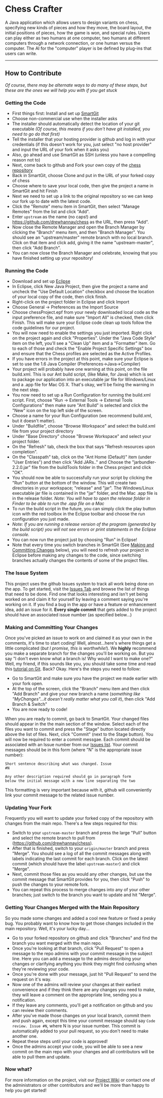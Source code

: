 Chess Crafter
=====
A Java application which allows users to design variants on chess, specifying new kinds of pieces and how they move, the board layout, the initial positions of pieces, how the game is won, and special rules.
Users can play either as two humans at one computer, two humans at different computers through a network connection, or one human versus the computer.
The AI for the "computer" player is be defined by plug-ins that users can write.

---

How to Contribute
-----------------

_Of course, there may be alternate ways to do many of these steps, but these are the ones we will help you with if you get stuck_

### Getting the Code
* First things first: Install and set up [SmartGit](http://www.syntevo.com/smartgit/index.html)
 * Choose non-commercial use when the installer asks
 * The installer should automatically detect the location of your git executable _(Of course, this means if you don't have git installed, you need to go do that first)_
 * Tell the installer that your hosting provider is github and log in with your credentials (if this doesn't work for you, just select "no host provider" and input the URL of your fork when it asks you)
 * Also, go ahead and use SmartGit as SSH (unless you have a compelling reason not to)
* Next, come back to github and Fork your own copy of the [chess repository](https://github.com/drewhannay/chess)
* Back in SmartGit, choose Clone and put in the URL of your forked copy of chess
 * Choose where to save your local code, then give the project a name in SmartGit and hit Finish
 * Next we need to set up a link to the original repository so we can keep our fork up to date with the latest code.
 * Click the "Remote" menu item in SmartGit, then select "Manage Remotes" from the list and click "Add".
 * Enter <code>upstream</code> as the name (no caps!) and https://github.com/drewhannay/chess as the URL, then press "Add".
 * Now close the Remote Manager and open the Branch Manager by clicking the "Branch" menu item, and then "Branch Manager". You should see an "upstream/master" remote branch with no local branch. Click on that item and click add, giving it the name "upstream-master", then click "Add Branch".
 * You can now close the Branch Manager and celebrate, knowing that you have finished setting up your repository!
 
### Running the Code
* Download and set up [Eclipse](http://www.eclipse.org/downloads/packages/eclipse-classic-372/indigosr2)
* In Eclipse, click New Java Project, then give the project a name and uncheck the "Use Default Location" checkbox and choose the location of your local copy of the code, then click finish.
* Right-click on the project folder in Eclipse and click Import
 * Choose General -> Preferences as the Import Source
 * Choose chessProject.epf from your newly downloaded local code as the input preference file, and make sure "Import All" is checked, then click Finish. This will make sure your Eclipse code clean up tools follow the code guidelines for our project.
 * You will now need to enable the settings you just imported. Right click on the project again and click "Properties". Under the "Java Code Style" item on the left, you'll see a "Clean Up" item and a "Formatter" item. Go to each of those and check the "Enable Project Specific Settings" box and ensure that the Chess profiles are selected as the Active Profiles.
 * If you have errors in the project at this point, make sure your Eclipse is set to use the 1.6 Java Compiler (Preferences->Java->Compiler)
* Your project will probably have one warning at this point, on the file build.xml. This is our Ant build script, (like Make, for Java) which is set to package our application into an executable jar file for Windows/Linux and a .app file for Mac OS X. That's okay, we'll be fixing the warning in the next step.
 * You now need to set up a Run Configuration for running the build.xml script. First, choose "Run -> External Tools -> External Tools Configurations" then make sure "Ant Build" is selected and click the "New" icon on the top left side of the screen.
 * Choose a name for your Run Configuration (we recommend build.xml, but it doesn't matter).
 * Under "Buildfile", choose "Browse Workspace" and select the build.xml file from your project directory
 * Under "Base Directory" choose "Browse Workspace" and select your project folder.
 * On the "Refresh" tab, check the box that says "Refresh resources upon completion".
 * On the "Classpath" tab, click on the "Ant Home (Default)" item (under "User Entries") and then click "Add JARs.." and Choose the "jarbundler-2.2.0.jar" file from the buildTools folder in the Chess project and click "OK".
 * You should now be able to successfully run your script by clicking the "Run" button at the bottom of the window. This will create two directories in your workspace; "release" and "jar". The Windows/Linux executable jar file is contained in the "jar" folder, and the Mac .app file is in the release folder. _Note: You will have to open the release folder in Finder to be able to run the .app file on a Mac_
 * To run the build script in the future, you can simply click the play button icon with the red toolbox in the Eclipse toolbar and choose the run configuration you just made.
 * _Note: If you are running a release version of the program (generated by the build script) you will not see errors or print statements in the Eclipse console._
* You can now run the project just by choosing "Run" in Eclipse!
 * Note that every time you switch branches in SmartGit (See [Making and Committing Changes](https://github.com/drewhannay/chess#making-and-committing-your-changes) below), you will need to refresh your project in Eclipse before making any changes to the code, since switching branches actually changes the contents of some of the project files.

### The Issue System
This project uses the github Issues system to track all work being done on the app.  To get started, visit the [Issues Tab](https://github.com/drewhannay/chess/issues) and browse the list of things that need to be done.  Find one that looks interesting and isn't yet being worked on and claim it for yourself by leaving a comment saying you're working on it.  If you find a bug in the app or have a feature or enhancement idea, add an issue for it. <b>Every single commit</b> that gets added to the project should have an associated issue number (as specified below...)

### Making and Committing Your Changes
Once you've picked an issue to work on and claimed it as your own in the comments, it's time to start coding! Well, almost...here's where things get a little complicated (*but I promise, this is worthwhile!*).  We <b>highly</b> recommend you make a separate branch for the changes you'll be working on. But you say "I don't even know what a branch is! Why would I want to make one?"  Well, my friend, if this sounds like you, you should take some time and read this [tutorial on Git](http://git-scm.com/book/en/Git-Basics).  Back? Okay. Here's the steps you need to follow:

* Go to SmartGit and make sure you have the project we made earlier with your fork open.
* At the top of the screen, click the "Branch" menu item and then click "Add Branch" and give your new branch a name (*something like "MyChanges"...it doesn't really matter what you call it*), then click "Add Branch & Switch"
* You are now ready to code!

When you are ready to commit, go back to SmartGit. Your changed files should appear in the the main section of the window. Select each of the files you want to commit and press the "Stage" button located directly above the list of files.  Next, click "Commit" (next to the Stage button).  You will now be required to enter a commit messgae. Each commit should be associated with an Issue number from our [Issues list](https://github.com/drewhannay/chess/issues). Your commit messages should be in this form (where "N" is the appropriate issue number):

<code>Short sentence describing what was changed. Issue #N<br /><br />Any other description required should go in paragraph form below the initial message with a new line separating the two</code>

This formatting is very important because with it, github will conveniently link your commit message to the related issue number.

### Updating Your Fork
Frequently you will want to update your forked copy of the repository with changes from the main repo. There's a few steps required for this:

* Switch to your <code>upstream-master</code> branch and press the large "Pull" button and select the remote branch to pull from (https://github.com/drewhannay/chess).
* After that is finished, switch to your <code>origin/master</code> branch and press "Merge". You should see a log of all the commit messages along with labels indicating the last commit for each branch. Click on the latest commit (which should have the label <code>upstream-master</code>) and click "Merge".
* Next, commit those files as you would any other changes, but use the commit message that SmartGit provides for you, then click "Push" to push the changes to your remote fork.
* You can repeat this process to merge changes into any of your other branches; just switch to the branch you want to update and hit "Merge".

### Getting Your Changes Merged with the Main Repository
So you made some changes and added a cool new feature or fixed a pesky bug. You probably want to know how to get those changes included in the main repository. Well, it's your lucky day...

* Go to your forked repository on github and click "Branches" and find the branch you want merged with the main repo.
* Once you're looking at that branch, click "Pull Request" to open a message to the repo admins with your commit message in the subject line. Here you can add a message to the admins describing your changes or clarifying anything you think they might find confusing when they're reviewing your code.
* Once you're done with your message, just hit "Pull Request" to send the request on it's way.
* Now one of the admins will review your changes at their earliest convenience and if they think there are any changes you need to make, they will leave a comment on the appropriate line, sending you a notification.
 * If they leave any comments, you'll get a notification on github and you can review their comments.
 * After you've made those changes on your local branch, commit them and push again, except this time your commit message should say <code>Code review. Issue #N</code>, where N is your issue number. This commit is automatically added to your pull request, so you don't need to make another one.
 * Repeat these steps until your code is approved!
* Once the admins accept your code, you will be able to see a new commit on the main repo with your changes and all contributors will be able to pull them and update.

### Now what?
For more information on the project, visit our [Project Wiki](https://github.com/drewhannay/chess/wiki) or contact one of the administrators or other contributors and we'll be more than happy to help you get started!